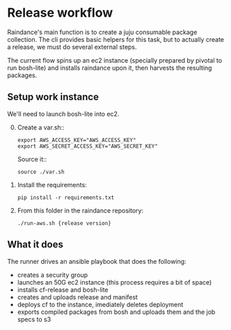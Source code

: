 # Release workflow

Raindance's main function is to create a juju consumable package
collection. The cli provides basic helpers for this task, but to
actually create a release, we must do several external steps.

The current flow spins up an ec2 instance (specially prepared by
pivotal to run bosh-lite) and installs raindance upon it, then
harvests the resulting packages.

## Setup work instance

We'll need to launch bosh-lite into ec2.

 0. Create a var.sh::
    ```
    export AWS_ACCESS_KEY="AWS_ACCESS_KEY"
    export AWS_SECRET_ACCESS_KEY="AWS_SECRET_KEY"
    ```
    Source it::

    ```
    source ./var.sh
    ```

 1. Install the requirements:

    ```
    pip install -r requirements.txt
    ```

 2. From this folder in the raindance repository:

    `./run-aws.sh {release version}`


## What it does

The runner drives an ansible playbook that does the following:

 - creates a security group
 - launches an 50G ec2 instance (this process requires a bit of space)
 - installs cf-release and bosh-lite
 - creates and uploads release and manifest
 - deploys cf to the instance, imediately deletes deployment
 - exports compiled packages from bosh and uploads them and the job
   specs to s3
